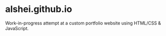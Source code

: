 # alshei.github.io

Work-in-progress attempt at a custom portfolio website using HTML/CSS & JavaScript.
